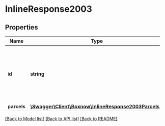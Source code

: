 # InlineResponse2003

## Properties
Name | Type | Description | Notes
------------ | ------------- | ------------- | -------------
**id** | **string** | ID of the accepted order in our system. Can be passed to support in case of problems | 
**parcels** | [**\Swagger\Client\Boxnow\InlineResponse2003Parcels[]**](InlineResponse2003Parcels.md) |  | 

[[Back to Model list]](../../README.md#documentation-for-models) [[Back to API list]](../../README.md#documentation-for-api-endpoints) [[Back to README]](../../README.md)

